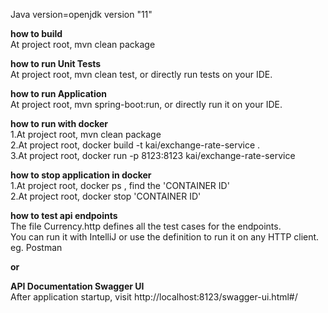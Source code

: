 Java version=openjdk version "11"

**how to build**<br>
At project root, mvn clean package

**how to run Unit Tests**<br>
At project root, mvn clean test, or directly run tests on your IDE.

**how to run Application**<br>
At project root, mvn spring-boot:run, or directly run it on your IDE.

**how to run with docker**<br>
1.At project root, mvn clean package<br>
2.At project root, docker build -t kai/exchange-rate-service . <br>
3.At project root, docker run -p 8123:8123 kai/exchange-rate-service

**how to stop application in docker**<br>
1.At project root, docker ps , find the 'CONTAINER ID' <br>
2.At project root, docker stop 'CONTAINER ID' <br>


**how to test api endpoints**<br>
The file Currency.http defines all the test cases for the endpoints.<br>
You can run it with IntelliJ or use the definition to run it on any HTTP client. eg. Postman

<b>or</b>

**API Documentation Swagger UI**<br>
After application startup, visit http://localhost:8123/swagger-ui.html#/
